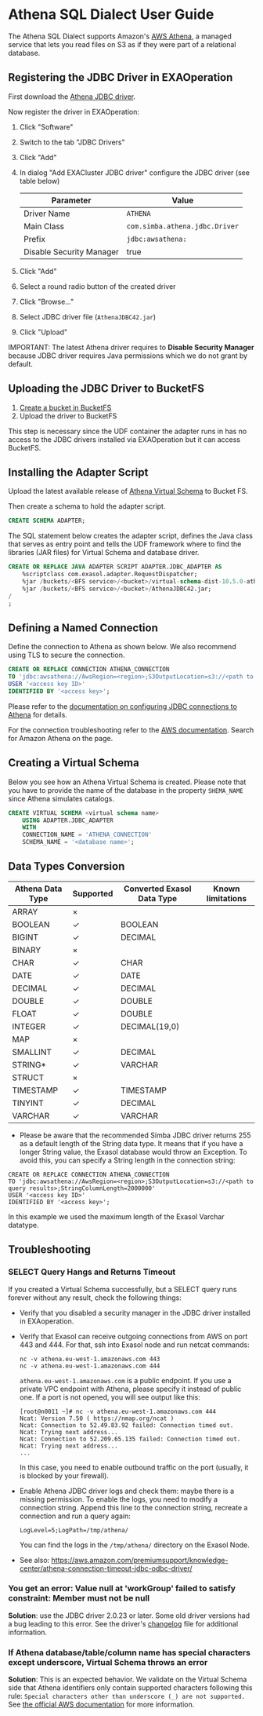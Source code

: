 # Athena SQL Dialect User Guide

The Athena SQL Dialect supports Amazon's [AWS Athena](https://aws.amazon.com/athena/), a managed service that lets you read files on S3 as if they were part of a relational database.

## Registering the JDBC Driver in EXAOperation

First download the [Athena JDBC driver](https://docs.aws.amazon.com/athena/latest/ug/connect-with-jdbc.html).

Now register the driver in EXAOperation:

1. Click "Software"
1. Switch to the tab "JDBC Drivers"
1. Click "Add"
1. In dialog "Add EXACluster JDBC driver" configure the JDBC driver (see table below)

   | Parameter                | Value                          |
   |--------------------------|--------------------------------|
   | Driver Name              | `ATHENA`                       |
   | Main Class               | `com.simba.athena.jdbc.Driver` |
   | Prefix                   | `jdbc:awsathena:`              |
   | Disable Security Manager | true                           |

1. Click "Add"
1. Select a round radio button of the created driver
1. Click "Browse..."
1. Select JDBC driver file (`AthenaJDBC42.jar`)
1. Click "Upload"

IMPORTANT: The latest Athena driver requires to **Disable Security Manager** because JDBC driver requires Java permissions which we do not grant by default.

## Uploading the JDBC Driver to BucketFS

1. [Create a bucket in BucketFS](https://docs.exasol.com/administration/on-premise/bucketfs/create_new_bucket_in_bucketfs_service.htm)
1. Upload the driver to BucketFS

This step is necessary since the UDF container the adapter runs in has no access to the JDBC drivers installed via EXAOperation but it can access BucketFS.

## Installing the Adapter Script

Upload the latest available release of [Athena Virtual Schema](https://github.com/exasol/athena-virtual-schema/releases) to Bucket FS.

Then create a schema to hold the adapter script.

```sql
CREATE SCHEMA ADAPTER;
```

The SQL statement below creates the adapter script, defines the Java class that serves as entry point and tells the UDF framework where to find the libraries (JAR files) for Virtual Schema and database driver.

```sql
CREATE OR REPLACE JAVA ADAPTER SCRIPT ADAPTER.JDBC_ADAPTER AS
    %scriptclass com.exasol.adapter.RequestDispatcher;
    %jar /buckets/<BFS service>/<bucket>/virtual-schema-dist-10.5.0-athena-2.0.1.jar;
    %jar /buckets/<BFS service>/<bucket>/AthenaJDBC42.jar;
/
;
```

## Defining a Named Connection

Define the connection to Athena as shown below. We also recommend using TLS to secure the connection.

```sql
CREATE OR REPLACE CONNECTION ATHENA_CONNECTION
TO 'jdbc:awsathena://AwsRegion=<region>;S3OutputLocation=s3://<path to query results>'
USER '<access key ID>'
IDENTIFIED BY '<access key>';
```

Please refer to the [documentation on configuring JDBC connections to Athena](https://docs.aws.amazon.com/athena/latest/ug/connect-with-jdbc.html) for details.

For the connection troubleshooting refer to the [AWS documentation](https://aws.amazon.com/premiumsupport/knowledge-center/). Search for Amazon Athena on the page.

## Creating a Virtual Schema

Below you see how an Athena Virtual Schema is created. Please note that you have to provide the name of the database in the property `SHEMA_NAME` since Athena simulates catalogs.

```sql
CREATE VIRTUAL SCHEMA <virtual schema name>
    USING ADAPTER.JDBC_ADAPTER
    WITH
    CONNECTION_NAME = 'ATHENA_CONNECTION'
    SCHEMA_NAME = '<database name>';
```

## Data Types Conversion

| Athena Data Type   | Supported | Converted Exasol Data Type| Known limitations
|--------------------|-----------|---------------------------|-------------------
| ARRAY              |  ×        |                           |
| BOOLEAN            |  ✓        | BOOLEAN                   |
| BIGINT             |  ✓        | DECIMAL                   |
| BINARY             |  ×        |                           |
| CHAR               |  ✓        | CHAR                      |
| DATE               |  ✓        | DATE                      |
| DECIMAL            |  ✓        | DECIMAL                   |
| DOUBLE             |  ✓        | DOUBLE                    |
| FLOAT              |  ✓        | DOUBLE                    |
| INTEGER            |  ✓        | DECIMAL(19,0)             |
| MAP                |  ×        |                           |
| SMALLINT           |  ✓        | DECIMAL                   |
| STRING*            |  ✓        | VARCHAR                   |
| STRUCT             |  ×        |                           |
| TIMESTAMP          |  ✓        | TIMESTAMP                 |
| TINYINT            |  ✓        | DECIMAL                   |
| VARCHAR            |  ✓        | VARCHAR                   |

* Please be aware that the recommended Simba JDBC driver returns 255 as a default length of the String data type. It means that if you have a longer String value, the Exasol database would throw an Exception. To avoid this, you can specify a String length in the connection string:

```
CREATE OR REPLACE CONNECTION ATHENA_CONNECTION
TO 'jdbc:awsathena://AwsRegion=<region>;S3OutputLocation=s3://<path to query results>;StringColumnLength=2000000'
USER '<access key ID>'
IDENTIFIED BY '<access key>';
```

In this example we used the maximum length of the Exasol Varchar datatype.

## Troubleshooting 

### SELECT Query Hangs and Returns Timeout

If you created a Virtual Schema successfully, but a SELECT query runs forever without any result, check the following things:

* Verify that you disabled a security manager in the JDBC driver installed in EXAoperation.
* Verify that Exasol can receive outgoing connections from AWS on port 443 and 444. For that, ssh into Exasol node and run netcat commands:

   ```shell
   nc -v athena.eu-west-1.amazonaws.com 443
   nc -v athena.eu-west-1.amazonaws.com 444
   ```
   
   `athena.eu-west-1.amazonaws.com` is a public endpoint. If you use a private VPC endpoint with Athena, please specify it instead of public one. If a port is not opened, you will see output like this:
   
   ```shell
   [root@n0011 ~]# nc -v athena.eu-west-1.amazonaws.com 444
   Ncat: Version 7.50 ( https://nmap.org/ncat )
   Ncat: Connection to 52.49.83.92 failed: Connection timed out.
   Ncat: Trying next address...
   Ncat: Connection to 52.209.65.135 failed: Connection timed out.
   Ncat: Trying next address...
   ...
   ```
   
   In this case, you need to enable outbound traffic on the port (usually, it is blocked by your firewall).

* Enable Athena JDBC driver logs and check them: maybe there is a missing permission. To enable the logs, you need to modify a connection string. Append this line to the connection string, recreate a connection and run a query again:

   ```
   LogLevel=5;LogPath=/tmp/athena/
   ```
   
   You can find the logs in the `/tmp/athena/` directory on the Exasol Node.

* See also: https://aws.amazon.com/premiumsupport/knowledge-center/athena-connection-timeout-jdbc-odbc-driver/

### You get an error: Value null at 'workGroup' failed to satisfy constraint: Member must not be null

**Solution**: use the JDBC driver 2.0.23 or later. Some old driver versions had a bug leading to this error.
See the driver's [changelog](https://s3.cn-north-1.amazonaws.com.cn/athena-downloads-cn/drivers/JDBC/SimbaAthenaJDBC-2.0.23.1000/docs/release-notes.txt) file for additional information.

### If Athena database/table/column name has special characters except underscore, Virtual Schema throws an error

**Solution**: This is an expected behavior. We validate on the Virtual Schema side that Athena identifiers only contain supported characters following this rule: `Special characters other than underscore (_) are not supported.`
See [the official AWS documentation](https://docs.aws.amazon.com/athena/latest/ug/tables-databases-columns-names.html) for more information.
